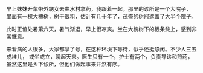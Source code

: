 早上妹妹开车带外甥女去曲水村拿药，我跟着一起。那里的诊所是一个大院子，
里面有一棵大槐树，树干很粗，估计有几十年了，茂盛的树冠遮盖了大半个院子。

此时正值处暑第六天，暑气渐退，早上很凉爽。坐在大槐树下的板条凳上，感到非常惬意。

来看病的人很多，大家都拿了号，在这种环境下等待，似乎还挺悠闲。不少人三五成堆儿，
或坐或立，聊起天来。医生只有一个，护士有两个，负责导诊和煎药，
虽然这里是乡下诊所，但他们做起事来井然有序。
